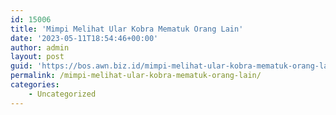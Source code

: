 ```yaml
---
id: 15006
title: 'Mimpi Melihat Ular Kobra Mematuk Orang Lain'
date: '2023-05-11T18:54:46+00:00'
author: admin
layout: post
guid: 'https://bos.awn.biz.id/mimpi-melihat-ular-kobra-mematuk-orang-lain/'
permalink: /mimpi-melihat-ular-kobra-mematuk-orang-lain/
categories:
    - Uncategorized
---
```


